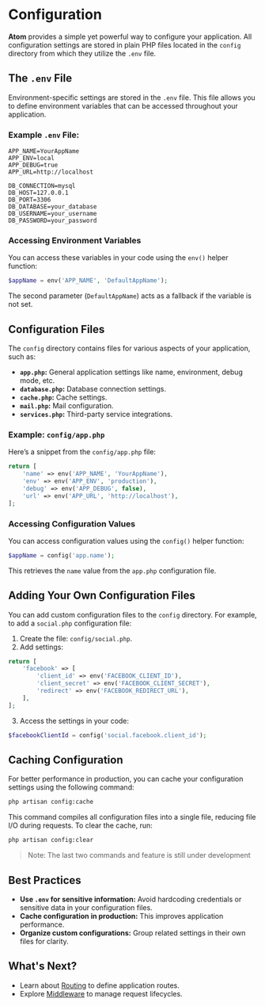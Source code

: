 # Configuration

**Atom** provides a simple yet powerful way to configure your application. All configuration settings are stored in plain PHP files located in the `config` directory from which they utilize the `.env` file.

## The `.env` File

Environment-specific settings are stored in the `.env` file. This file allows you to define environment variables that can be accessed throughout your application.

### Example `.env` File:

```env
APP_NAME=YourAppName
APP_ENV=local
APP_DEBUG=true
APP_URL=http://localhost

DB_CONNECTION=mysql
DB_HOST=127.0.0.1
DB_PORT=3306
DB_DATABASE=your_database
DB_USERNAME=your_username
DB_PASSWORD=your_password
```

### Accessing Environment Variables

You can access these variables in your code using the `env()` helper function:

```php
$appName = env('APP_NAME', 'DefaultAppName');
```

The second parameter (`DefaultAppName`) acts as a fallback if the variable is not set.

## Configuration Files

The `config` directory contains files for various aspects of your application, such as:

- **`app.php`:** General application settings like name, environment, debug mode, etc.
- **`database.php`:** Database connection settings.
- **`cache.php`:** Cache settings.
- **`mail.php`:** Mail configuration.
- **`services.php`:** Third-party service integrations.

### Example: `config/app.php`

Here’s a snippet from the `config/app.php` file:

```php
return [
    'name' => env('APP_NAME', 'YourAppName'),
    'env' => env('APP_ENV', 'production'),
    'debug' => env('APP_DEBUG', false),
    'url' => env('APP_URL', 'http://localhost'),
];
```

### Accessing Configuration Values

You can access configuration values using the `config()` helper function:

```php
$appName = config('app.name');
```

This retrieves the `name` value from the `app.php` configuration file.

## Adding Your Own Configuration Files

You can add custom configuration files to the `config` directory. For example, to add a `social.php` configuration file:

1. Create the file: `config/social.php`.
2. Add settings:

```php
return [
    'facebook' => [
        'client_id' => env('FACEBOOK_CLIENT_ID'),
        'client_secret' => env('FACEBOOK_CLIENT_SECRET'),
        'redirect' => env('FACEBOOK_REDIRECT_URL'),
    ],
];
```

3. Access the settings in your code:

```php
$facebookClientId = config('social.facebook.client_id');
```

## Caching Configuration

For better performance in production, you can cache your configuration settings using the following command:

```bash
php artisan config:cache
```

This command compiles all configuration files into a single file, reducing file I/O during requests. To clear the cache, run:

```bash
php artisan config:clear
```

> Note: The last two commands and feature is still under development

## Best Practices

- **Use `.env` for sensitive information:** Avoid hardcoding credentials or sensitive data in your configuration files.
- **Cache configuration in production:** This improves application performance.
- **Organize custom configurations:** Group related settings in their own files for clarity.

## What's Next?

- Learn about [Routing](routing) to define application routes.
- Explore [Middleware](middleware) to manage request lifecycles.